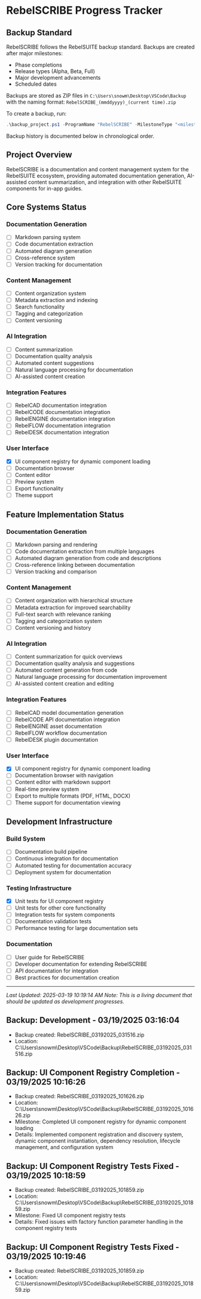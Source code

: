 # RebelSCRIBE Progress Tracker

## Backup Standard

RebelSCRIBE follows the RebelSUITE backup standard. Backups are created after major milestones:
- Phase completions
- Release types (Alpha, Beta, Full)
- Major development advancements
- Scheduled dates

Backups are stored as ZIP files in `C:\Users\snowm\Desktop\VSCode\Backup` with the naming format:
`RebelSCRIBE_(mmddyyyy)_(current time).zip`

To create a backup, run:
```powershell
.\backup_project.ps1 -ProgramName "RebelSCRIBE" -MilestoneType "<milestone type>"
```

Backup history is documented below in chronological order.

## Project Overview
RebelSCRIBE is a documentation and content management system for the RebelSUITE ecosystem, providing automated documentation generation, AI-assisted content summarization, and integration with other RebelSUITE components for in-app guides.

## Core Systems Status

### Documentation Generation
- [ ] Markdown parsing system
- [ ] Code documentation extraction
- [ ] Automated diagram generation
- [ ] Cross-reference system
- [ ] Version tracking for documentation

### Content Management
- [ ] Content organization system
- [ ] Metadata extraction and indexing
- [ ] Search functionality
- [ ] Tagging and categorization
- [ ] Content versioning

### AI Integration
- [ ] Content summarization
- [ ] Documentation quality analysis
- [ ] Automated content suggestions
- [ ] Natural language processing for documentation
- [ ] AI-assisted content creation

### Integration Features
- [ ] RebelCAD documentation integration
- [ ] RebelCODE documentation integration
- [ ] RebelENGINE documentation integration
- [ ] RebelFLOW documentation integration
- [ ] RebelDESK documentation integration

### User Interface
- [x] UI component registry for dynamic component loading
- [ ] Documentation browser
- [ ] Content editor
- [ ] Preview system
- [ ] Export functionality
- [ ] Theme support

## Feature Implementation Status

### Documentation Generation
- [ ] Markdown parsing and rendering
- [ ] Code documentation extraction from multiple languages
- [ ] Automated diagram generation from code and descriptions
- [ ] Cross-reference linking between documentation
- [ ] Version tracking and comparison

### Content Management
- [ ] Content organization with hierarchical structure
- [ ] Metadata extraction for improved searchability
- [ ] Full-text search with relevance ranking
- [ ] Tagging and categorization system
- [ ] Content versioning and history

### AI Integration
- [ ] Content summarization for quick overviews
- [ ] Documentation quality analysis and suggestions
- [ ] Automated content generation from code
- [ ] Natural language processing for documentation improvement
- [ ] AI-assisted content creation and editing

### Integration Features
- [ ] RebelCAD model documentation generation
- [ ] RebelCODE API documentation integration
- [ ] RebelENGINE asset documentation
- [ ] RebelFLOW workflow documentation
- [ ] RebelDESK plugin documentation

### User Interface
- [x] UI component registry for dynamic component loading
- [ ] Documentation browser with navigation
- [ ] Content editor with markdown support
- [ ] Real-time preview system
- [ ] Export to multiple formats (PDF, HTML, DOCX)
- [ ] Theme support for documentation viewing

## Development Infrastructure

### Build System
- [ ] Documentation build pipeline
- [ ] Continuous integration for documentation
- [ ] Automated testing for documentation accuracy
- [ ] Deployment system for documentation

### Testing Infrastructure
- [x] Unit tests for UI component registry
- [ ] Unit tests for other core functionality
- [ ] Integration tests for system components
- [ ] Documentation validation tests
- [ ] Performance testing for large documentation sets

### Documentation
- [ ] User guide for RebelSCRIBE
- [ ] Developer documentation for extending RebelSCRIBE
- [ ] API documentation for integration
- [ ] Best practices for documentation creation

---

*Last Updated: 2025-03-19 10:19:14 AM*
*Note: This is a living document that should be updated as development progresses.*

## Backup: Development - 03/19/2025 03:16:04

* Backup created: RebelSCRIBE_03192025_031516.zip
* Location: C:\Users\snowm\Desktop\VSCode\Backup\RebelSCRIBE_03192025_031516.zip

## Backup: UI Component Registry Completion - 03/19/2025 10:16:26

* Backup created: RebelSCRIBE_03192025_101626.zip
* Location: C:\Users\snowm\Desktop\VSCode\Backup\RebelSCRIBE_03192025_101626.zip
* Milestone: Completed UI component registry for dynamic component loading
* Details: Implemented component registration and discovery system, dynamic component instantiation, dependency resolution, lifecycle management, and configuration system

## Backup: UI Component Registry Tests Fixed - 03/19/2025 10:18:59

* Backup created: RebelSCRIBE_03192025_101859.zip
* Location: C:\Users\snowm\Desktop\VSCode\Backup\RebelSCRIBE_03192025_101859.zip
* Milestone: Fixed UI component registry tests
* Details: Fixed issues with factory function parameter handling in the component registry tests

## Backup: UI Component Registry Tests Fixed - 03/19/2025 10:19:46

* Backup created: RebelSCRIBE_03192025_101859.zip
* Location: C:\Users\snowm\Desktop\VSCode\Backup\RebelSCRIBE_03192025_101859.zip

